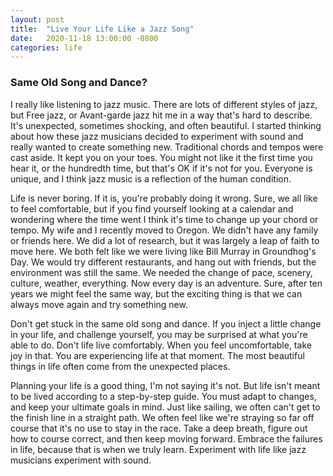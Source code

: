 ```yaml
---
layout: post
title:  "Live Your Life Like a Jazz Song"
date:   2020-11-18 13:00:00 -0800
categories: life
---
```

### Same Old Song and Dance?

I really like listening to jazz music. There are lots of different styles of jazz, but Free jazz, or Avant-garde jazz hit me in a way that's hard to describe. It's unexpected, sometimes shocking, and often beautiful. I started thinking about how these jazz musicians decided to experiment with sound and really wanted to create something new. Traditional chords and tempos were cast aside. It kept you on your toes. You might not like it the first time you hear it, or the hundredth time, but that's OK if it's not for you. Everyone is unique, and I think jazz music is a reflection of the human condition.

Life is never boring. If it is, you're probably doing it wrong. Sure, we all like to feel comfortable, but if you find yourself looking at a calendar and wondering where the time went I think it's time to change up your chord or tempo. My wife and I recently moved to Oregon. We didn't have any family or friends here. We did a lot of research, but it was largely a leap of faith to move here. We both felt like we were living like Bill Murray in Groundhog's Day. We would try different restaurants, and hang out with friends, but the environment was still the same. We needed the change of pace, scenery, culture, weather, everything. Now every day is an adventure. Sure, after ten years we might feel the same way, but the exciting thing is that we can always move again and try something new.

Don't get stuck in the same old song and dance. If you inject a little change in your life, and challenge yourself, you may be surprised at what you're able to do. Don't life live comfortably. When you feel uncomfortable, take joy in that. You are experiencing life at that moment. The most beautiful things in life often come from the unexpected places.

Planning your life is a good thing, I'm not saying it's not. But life isn't meant to be lived according to a step-by-step guide. You must adapt to changes, and keep your ultimate goals in mind. Just like sailing, we often can't get to the finish line in a straight path. We often feel like we're straying so far off course that it's no use to stay in the race. Take a deep breath, figure out how to course correct, and then keep moving forward. Embrace the failures in life, because that is when we truly learn. Experiment with life like jazz musicians experiment with sound.

